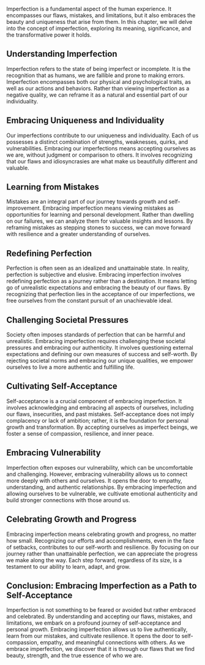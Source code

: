
Imperfection is a fundamental aspect of the human experience. It encompasses our flaws, mistakes, and limitations, but it also embraces the beauty and uniqueness that arise from them. In this chapter, we will delve into the concept of imperfection, exploring its meaning, significance, and the transformative power it holds.

Understanding Imperfection
--------------------------

Imperfection refers to the state of being imperfect or incomplete. It is the recognition that as humans, we are fallible and prone to making errors. Imperfection encompasses both our physical and psychological traits, as well as our actions and behaviors. Rather than viewing imperfection as a negative quality, we can reframe it as a natural and essential part of our individuality.

Embracing Uniqueness and Individuality
--------------------------------------

Our imperfections contribute to our uniqueness and individuality. Each of us possesses a distinct combination of strengths, weaknesses, quirks, and vulnerabilities. Embracing our imperfections means accepting ourselves as we are, without judgment or comparison to others. It involves recognizing that our flaws and idiosyncrasies are what make us beautifully different and valuable.

Learning from Mistakes
----------------------

Mistakes are an integral part of our journey towards growth and self-improvement. Embracing imperfection means viewing mistakes as opportunities for learning and personal development. Rather than dwelling on our failures, we can analyze them for valuable insights and lessons. By reframing mistakes as stepping stones to success, we can move forward with resilience and a greater understanding of ourselves.

Redefining Perfection
---------------------

Perfection is often seen as an idealized and unattainable state. In reality, perfection is subjective and elusive. Embracing imperfection involves redefining perfection as a journey rather than a destination. It means letting go of unrealistic expectations and embracing the beauty of our flaws. By recognizing that perfection lies in the acceptance of our imperfections, we free ourselves from the constant pursuit of an unachievable ideal.

Challenging Societal Pressures
------------------------------

Society often imposes standards of perfection that can be harmful and unrealistic. Embracing imperfection requires challenging these societal pressures and embracing our authenticity. It involves questioning external expectations and defining our own measures of success and self-worth. By rejecting societal norms and embracing our unique qualities, we empower ourselves to live a more authentic and fulfilling life.

Cultivating Self-Acceptance
---------------------------

Self-acceptance is a crucial component of embracing imperfection. It involves acknowledging and embracing all aspects of ourselves, including our flaws, insecurities, and past mistakes. Self-acceptance does not imply complacency or lack of ambition; rather, it is the foundation for personal growth and transformation. By accepting ourselves as imperfect beings, we foster a sense of compassion, resilience, and inner peace.

Embracing Vulnerability
-----------------------

Imperfection often exposes our vulnerability, which can be uncomfortable and challenging. However, embracing vulnerability allows us to connect more deeply with others and ourselves. It opens the door to empathy, understanding, and authentic relationships. By embracing imperfection and allowing ourselves to be vulnerable, we cultivate emotional authenticity and build stronger connections with those around us.

Celebrating Growth and Progress
-------------------------------

Embracing imperfection means celebrating growth and progress, no matter how small. Recognizing our efforts and accomplishments, even in the face of setbacks, contributes to our self-worth and resilience. By focusing on our journey rather than unattainable perfection, we can appreciate the progress we make along the way. Each step forward, regardless of its size, is a testament to our ability to learn, adapt, and grow.

Conclusion: Embracing Imperfection as a Path to Self-Acceptance
---------------------------------------------------------------

Imperfection is not something to be feared or avoided but rather embraced and celebrated. By understanding and accepting our flaws, mistakes, and limitations, we embark on a profound journey of self-acceptance and personal growth. Embracing imperfection allows us to live authentically, learn from our mistakes, and cultivate resilience. It opens the door to self-compassion, empathy, and meaningful connections with others. As we embrace imperfection, we discover that it is through our flaws that we find beauty, strength, and the true essence of who we are.
